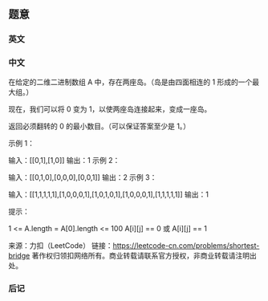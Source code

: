 ## 题意

### 英文

### 中文

在给定的二维二进制数组 A 中，存在两座岛。（岛是由四面相连的 1 形成的一个最大组。）

现在，我们可以将 0 变为 1，以使两座岛连接起来，变成一座岛。

返回必须翻转的 0 的最小数目。（可以保证答案至少是 1。）

 

示例 1：

输入：[[0,1],[1,0]]
输出：1
示例 2：

输入：[[0,1,0],[0,0,0],[0,0,1]]
输出：2
示例 3：

输入：[[1,1,1,1,1],[1,0,0,0,1],[1,0,1,0,1],[1,0,0,0,1],[1,1,1,1,1]]
输出：1


提示：

1 <= A.length = A[0].length <= 100
A[i][j] == 0 或 A[i][j] == 1

来源：力扣（LeetCode）
链接：https://leetcode-cn.com/problems/shortest-bridge
著作权归领扣网络所有。商业转载请联系官方授权，非商业转载请注明出处。

### 后记